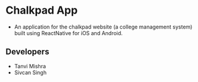 # Chalkpad App 
- An application for the chalkpad website (a college management system) built using ReactNative for iOS and Android.

## Developers
- Tanvi Mishra 
- Sivcan Singh

